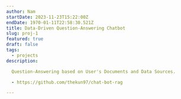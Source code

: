 ```yaml
---
author: Nam
startDate: 2023-11-23T15:22:00Z
endDate: 1970-01-11T22:58:30.521Z
title: Data-Driven Question-Answering Chatbot
slug: proj-1
featured: true
draft: false
tags:
  - projects
description:

  Question-Answering based on User's Documents and Data Sources.

  - https://github.com/thekun97/chat-bot-rag

---
```

